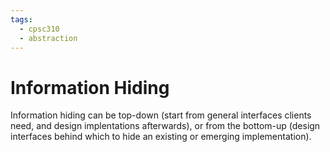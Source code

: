 ```yaml
---
tags:
  - cpsc310
  - abstraction
---
```

# Information Hiding

Information hiding can be top-down (start from general interfaces clients need, and design implentations afterwards), or from the bottom-up (design interfaces behind which to hide an existing or emerging implementation).